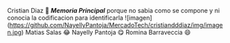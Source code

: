 Cristian Diaz :rofl:
***Memoria Principal***
porque no sabia como se compone y ni conocia la codificacion para identificarla
![imagen] (https://github.com/NayellyPantoja/MercadoTech/cristiandddiaz/img/imagen.jpg)
Matias Salas :joy:
Nayelly Pantoja :yum:
Romina Barraveccia :smile:

